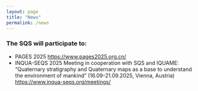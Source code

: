 ```yaml
---
layout: page
title: "News"
permalink: /news
---
```


### The SQS will participate to: ###

* PAGES 2025 https://www.pages2025.org.cn/
* INQUA-SEQS 2025 Meeting in cooperation with SQS and IQUAME: “Quaternary stratigraphy and Quaternary maps as a base to understand the environment of mankind” (16.09-21.09.2025, Vienna, Austria) https://www.inqua-seqs.org/meetings/
